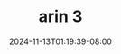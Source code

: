 --- 
title: "arin 3"
description: "nonton bokep arin 3 telegram full terbaru"
date: 2024-11-13T01:19:39-08:00
file_code: "impyiwgez1mn"
draft: false
cover: "2udqu78wnwluy8i5.jpg"
tags: ["arin", "bokep-indo", "bokep-viral", "bokep-ig"]
length: 789
fld_id: "1482785"
foldername: "Arin super toge"
categories: ["Arin super toge"]
views: 0
---
